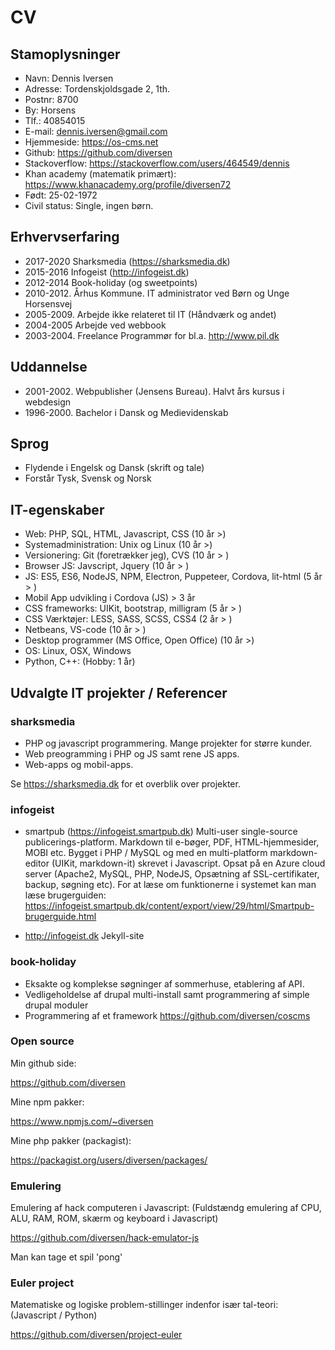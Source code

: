 # CV

## Stamoplysninger

* Navn: Dennis Iversen
* Adresse: Tordenskjoldsgade 2, 1th.
* Postnr: 8700
* By: Horsens
* Tlf.: 40854015
* E-mail: <dennis.iversen@gmail.com>
* Hjemmeside: https://os-cms.net
* Github: https://github.com/diversen
* Stackoverflow: https://stackoverflow.com/users/464549/dennis
* Khan academy (matematik primært): https://www.khanacademy.org/profile/diversen72
* Født: 25-02-1972
* Civil status: Single, ingen børn.

## Erhvervserfaring

* 2017-2020  Sharksmedia (https://sharksmedia.dk)
* 2015-2016  Infogeist (http://infogeist.dk)
* 2012-2014  Book-holiday (og sweetpoints)
* 2010-2012. Århus Kommune. IT administrator ved Børn og Unge Horsensvej
* 2005-2009. Arbejde ikke relateret til IT (Håndværk og andet)
* 2004-2005  Arbejde ved webbook
* 2003-2004. Freelance Programmør for bl.a. http://www.pil.dk

## Uddannelse

* 2001-2002. Webpublisher (Jensens Bureau). Halvt års kursus i webdesign
* 1996-2000. Bachelor i Dansk og Medievidenskab

## Sprog

* Flydende i Engelsk og Dansk (skrift og tale)
* Forstår Tysk, Svensk og Norsk

## IT-egenskaber

* Web: PHP, SQL, HTML, Javascript, CSS (10 år >)
* Systemadministration: Unix og Linux (10 år >)
* Versionering: Git (foretrækker jeg), CVS  (10 år > )
* Browser JS: Javscript, Jquery (10 år > )
* JS: ES5, ES6, NodeJS, NPM, Electron, Puppeteer, Cordova, lit-html (5 år > )
* Mobil App udvikling i Cordova (JS) > 3 år
* CSS frameworks: UIKit, bootstrap, milligram (5 år > )
* CSS Værktøjer: LESS, SASS, SCSS, CSS4 (2 år > )
* Netbeans, VS-code (10 år > )
* Desktop programmer (MS Office, Open Office) (10 år >) 
* OS: Linux, OSX, Windows
* Python, C++: (Hobby: 1 år)

## Udvalgte IT projekter / Referencer

### sharksmedia 


* PHP og javascript programmering. Mange projekter for større kunder.
* Web preogramming i PHP og JS samt rene JS apps. 
* Web-apps og mobil-apps. 

Se https://sharksmedia.dk for et overblik over projekter.

### infogeist

* smartpub (https://infogeist.smartpub.dk) Multi-user single-source publicerings-platform. Markdown til e-bøger, PDF, HTML-hjemmesider, MOBI etc.  Bygget i PHP / MySQL og med en multi-platform markdown-editor (UIKit, markdown-it) skrevet i Javascript. Opsat på en Azure cloud server (Apache2, MySQL, PHP, NodeJS, Opsætning af SSL-certifikater,  backup, søgning etc). For at læse om funktionerne i systemet kan man læse brugerguiden: https://infogeist.smartpub.dk/content/export/view/29/html/Smartpub-brugerguide.html

* http://infogeist.dk Jekyll-site

### book-holiday

* Eksakte og komplekse søgninger af sommerhuse, etablering af API. 
* Vedligeholdelse af drupal multi-install samt programmering af simple drupal moduler 
* Programmering af et framework https://github.com/diversen/coscms 

### Open source 

Min github side:

https://github.com/diversen

Mine npm pakker: 

https://www.npmjs.com/~diversen

Mine php pakker (packagist):

https://packagist.org/users/diversen/packages/

### Emulering

Emulering af hack computeren i Javascript: 
(Fuldstændg emulering af CPU, ALU, RAM, ROM, skærm og keyboard i Javascript)

https://github.com/diversen/hack-emulator-js

Man kan tage et spil 'pong'

### Euler project

Matematiske og logiske problem-stillinger indenfor især tal-teori:
(Javascript / Python)

https://github.com/diversen/project-euler
